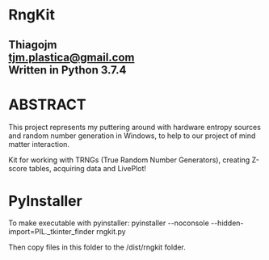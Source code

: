# RngKit
Thiagojm  
tjm.plastica@gmail.com    
Written in Python 3.7.4  
-----------------------

# ABSTRACT

This project represents my puttering around with hardware entropy sources and
random number generation in Windows, to help to our project of mind matter interaction.

Kit for working with TRNGs (True Random Number Generators), creating Z-score tables, acquiring data and LivePlot!

# PyInstaller  

To make executable with pyinstaller:
pyinstaller --noconsole --hidden-import=PIL._tkinter_finder rngkit.py

Then copy files in this folder to the /dist/rngkit folder.
